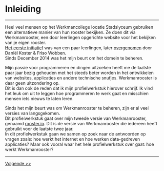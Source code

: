 # Inleiding
---
Heel veel mensen op het Werkmancollege locatie Stadslyceum gebruiken een alternatieve manier van hun rooster bekijken. Ze doen dit via Werkmanrooster, een door leerlingen opgerichte website voor het bekijken van je eigen rooster.  
[Het eerste initiatief](http://web.archive.org/web/20101216064457/http://werkmanrooster.nl/) was van een paar leerlingen, later [overgenomen](http://web.archive.org/web/20140103031959/http://werkmanrooster.nl/) door Daniël Koster & Friso Wobben.  
Sinds December 2014 was het mijn beurt om het domein te beheren.

Mijn passie voor programmeren en dingen uitzoeken heeft me de laatste paar jaar bezig gehouden met het steeds beter worden in het ontwikkelen van websites, applicaties en andere technische snufjes. Werkmanrooster is daar geen uitzondering op.  
Dit is dan ook de reden dat ik mijn profielwerkstuk hierover schrijf. Ik vind het leuk om uit te leggen hoe programmeren te werk gaat en misschien mensen iets nieuws te laten leren.

Sinds het mijn beurt was om Werkmanrooster te beheren, zijn er al veel versies van langsgekomen.  
Dit profielwerkstuk gaat over mijn tweede versie van Werkmanrooster, genaamd [rooster.io](http://github.com/96aa48/rooster.io). Dit is de versie van Werkmanrooster die iedereen heeft gebruikt voor de laatste twee jaar.  
In dit profielwerkstuk gaan we samen op zoek naar de antwoorden op vragen zoals: hoe werkt het internet en hoe werken data-gedreven applicaties? Maar ook vooral waar het hele profielwerkstuk over gaat: hoe werkt Werkmanrooster?

---
[Volgende >>](/moeilijkheidsgraad)
